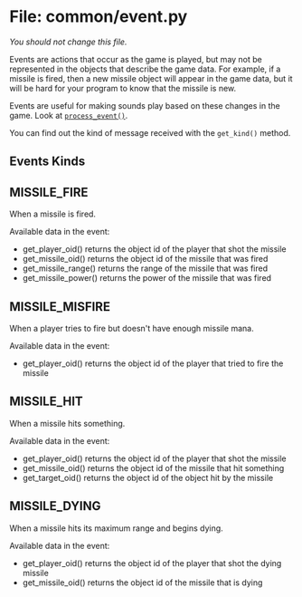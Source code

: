 # File: common/event.py

*You should not change this file.*

Events are actions that occur as the game is played, but may not
be represented in the objects that describe the game data.
For example, if a missile is fired, then a new missile object
will appear in the game data, but it will be hard for your
program to know that the missile is new.

Events are useful for making sounds play based on these changes in the game.
Look at [`process_event()`](client_pygame/display.md).

You can find out the kind of message received with the `get_kind()`
method.

Events Kinds
------------

## MISSILE_FIRE

When a missile is fired.

Available data in the event:

*   get_player_oid() returns the object id of the player that shot the missile
*   get_missile_oid() returns the object id of the missile that was fired
*   get_missile_range() returns the range of the missile that was fired
*   get_missile_power() returns the power of the missile that was fired

## MISSILE_MISFIRE

When a player tries to fire but doesn't have enough missile mana.

Available data in the event:

*   get_player_oid() returns the object id of the player that tried to fire the missile


## MISSILE_HIT

When a missile hits something.

Available data in the event:

*   get_player_oid() returns the object id of the player that shot the missile
*   get_missile_oid() returns the object id of the missile that hit something
*   get_target_oid() returns the object id of the object hit by the missile

## MISSILE_DYING

When a missile hits its maximum range and begins dying.

Available data in the event:

*   get_player_oid() returns the object id of the player that shot the dying missile
*   get_missile_oid() returns the object id of the missile that is dying

